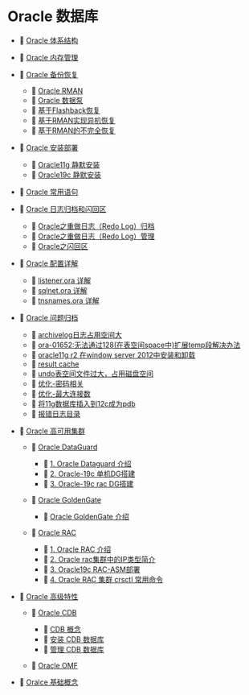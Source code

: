 # Oracle 数据库

* 📄 [Oracle 体系结构](siyuan://blocks/20231110105237-0ngto5m)
* 📄 [Oracle 内存管理](siyuan://blocks/20231110105237-eh86m8g)
* 📑 [Oracle 备份恢复](siyuan://blocks/20240506143742-texosxn)

  * 📄 [Oracle RMAN](siyuan://blocks/20231110105237-b95b8d3)
  * 📄 [Oracle 数据泵](siyuan://blocks/20231110105237-olz151u)
  * 📄 [基于Flashback恢复](siyuan://blocks/20240506151747-qovnxo5)
  * 📄 [基于RMAN实现异机恢复](siyuan://blocks/20231110105237-o1b43ni)
  * 📄 [基于RMAN的不完全恢复](siyuan://blocks/20240506144819-y7xbwg9)
* 📑 [Oracle 安装部署](siyuan://blocks/20240506143657-lcbi56z)

  * 📄 [Oracle11g 静默安装](siyuan://blocks/20240111154537-q08w3dz)
  * 📄 [Oracle19c 静默安装](siyuan://blocks/20231110105237-i3wbtoj)
* 📄 [Oracle 常用语句](siyuan://blocks/20231110105237-4d46t04)
* 📑 [Oracle 日志归档和闪回区](siyuan://blocks/20231110105237-8m376yh)

  * 📄 [Oracle之重做日志（Redo Log）归档](siyuan://blocks/20240314095026-czk7wdz)
  * 📄 [Oracle之重做日志（Redo Log）管理](siyuan://blocks/20240314092307-3c0eicl)
  * 📄 [Oracle之闪回区](siyuan://blocks/20240314095055-cio122a)
* 📑 [Oracle 配置详解](siyuan://blocks/20231110105237-3rvwxhs)

  * 📄 [listener.ora 详解](siyuan://blocks/20231110105237-5d8jkrr)
  * 📄 [sqlnet.ora 详解](siyuan://blocks/20231110105237-h2566di)
  * 📄 [tnsnames.ora 详解](siyuan://blocks/20231110105237-m6s6lud)
* 📑 [Oracle 问题归档](siyuan://blocks/20231110105237-ly2ljyl)

  * 📄 [archivelog日志占用空间大](siyuan://blocks/20240227181241-j4sf68v)
  * 📄 [ora-01652:无法通过128(在表空间space中)扩展temp段解决办法](siyuan://blocks/20240227181223-rvyw38l)
  * 📄 [oracle11g r2 在window server 2012中安装和卸载](siyuan://blocks/20240227181359-xfhdy5x)
  * 📄 [result cache](siyuan://blocks/20240227182420-5yybeli)
  * 📄 [undo表空间文件过大，占用磁盘空间](siyuan://blocks/20240227181310-4hmitvv)
  * 📄 [优化-密码相关](siyuan://blocks/20240227182147-wxonx7k)
  * 📄 [优化-最大连接数](siyuan://blocks/20240227182052-gim63uz)
  * 📄 [将11g数据库插入到12c成为pdb](siyuan://blocks/20240227181134-s2mb9z8)
  * 📄 [报错日志目录](siyuan://blocks/20240227181152-b6xmjgw)
* 📑 [Oracle 高可用集群](siyuan://blocks/20240506144137-mq4funh)

  * 📑 [Oracle DataGuard](siyuan://blocks/20231110105237-prfvvi6)

    * 📄 [1. Oracle Dataguard 介绍](siyuan://blocks/20231110105237-nvvzb3i)
    * 📄 [2. Oracle-19c 单机DG搭建](siyuan://blocks/20231110105237-iwop2dy)
    * 📄 [3. Oracle-19c rac DG搭建](siyuan://blocks/20240319213559-yx65gfm)
  * 📑 [Oracle GoldenGate](siyuan://blocks/20231110105237-qatg4mk)

    * 📄 [Oracle GoldenGate 介绍](siyuan://blocks/20240315212632-pq75ki0)
  * 📑 [Oracle RAC](siyuan://blocks/20240131124129-vrz21zl)

    * 📄 [1. Oracle RAC 介绍](siyuan://blocks/20240131124219-qt7whoo)
    * 📄 [2. Oracle rac集群中的IP类型简介](siyuan://blocks/20240131170055-hv17otm)
    * 📄 [3. Oracle19c RAC-ASM部署](siyuan://blocks/20240130214424-vl6pjpb)
    * 📄 [4. Oracle RAC 集群 crsctl 常用命令](siyuan://blocks/20240131173132-9tt486e)
* 📑 [Oracle 高级特性](siyuan://blocks/20240506144018-n64qymn)

  * 📑 [Oracle CDB](siyuan://blocks/20240307185827-esjiait)

    * 📄 [CDB 概念](siyuan://blocks/20231110105237-oul69f4)
    * 📄 [安装 CDB 数据库](siyuan://blocks/20240307190646-a9t9z2t)
    * 📄 [管理 CDB 数据库](siyuan://blocks/20240307190744-4b4qm6l)
  * 📄 [Oracle OMF](siyuan://blocks/20231110105237-1muwt5l)
* 📄 [Oralce 基础概念](siyuan://blocks/20240106163022-r6d6dnh)

‍
